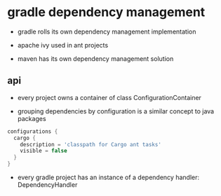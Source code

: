 # gradle dependency management

- gradle rolls its own dependency management implementation

- apache ivy used in ant projects
- maven has its own dependency management solution

## api

- every project owns a container of class ConfigurationContainer

- grouping dependencies by configuration is a similar concept to java packages


```groovy
configurations {
  cargo {
    description = 'classpath for Cargo ant tasks'  
    visible = false
  }  
}
```

- every gradle project has an instance of a dependency handler: DependencyHandler
